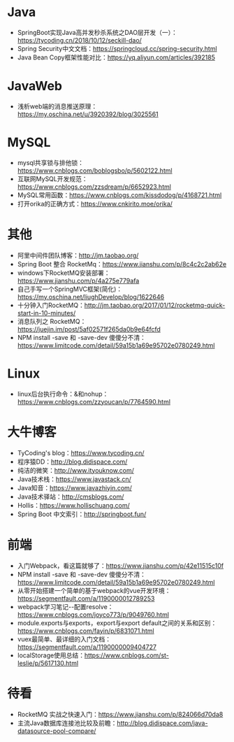 # Java
- SpringBoot实现Java高并发秒杀系统之DAO层开发（一）：https://tycoding.cn/2018/10/12/seckill-dao/
- Spring Security中文文档：https://springcloud.cc/spring-security.html
- Java Bean Copy框架性能对比：https://yq.aliyun.com/articles/392185

# JavaWeb
- 浅析web端的消息推送原理：https://my.oschina.net/u/3920392/blog/3025561

# MySQL
- mysql共享锁与排他锁：https://www.cnblogs.com/boblogsbo/p/5602122.html
- 互联网MySQL开发规范：https://www.cnblogs.com/zzsdream/p/6652923.html
- MySQL常用函数：https://www.cnblogs.com/kissdodog/p/4168721.html
- 打开orika的正确方式：https://www.cnkirito.moe/orika/

# 其他
- 阿里中间件团队博客：http://jm.taobao.org/
- Spring Boot 整合 RocketMq：https://www.jianshu.com/p/8c4c2c2ab62e
- windows下RocketMQ安装部署：https://www.jianshu.com/p/4a275e779afa
- 自己手写一个SpringMVC框架(简化)：https://my.oschina.net/liughDevelop/blog/1622646
- 十分钟入门RocketMQ：http://jm.taobao.org/2017/01/12/rocketmq-quick-start-in-10-minutes/
- 消息队列之 RocketMQ：https://juejin.im/post/5af02571f265da0b9e64fcfd
- NPM install -save 和 -save-dev 傻傻分不清：https://www.limitcode.com/detail/59a15b1a69e95702e0780249.html

# Linux
- linux后台执行命令：&和nohup：https://www.cnblogs.com/zzyoucan/p/7764590.html

# 大牛博客
- TyCoding's blog：https://www.tycoding.cn/
- 程序猿DD：http://blog.didispace.com/
- 纯洁的微笑：http://www.ityouknow.com/
- Java技术栈：https://www.javastack.cn/
- Java知音：https://www.javazhiyin.com/
- Java技术驿站：http://cmsblogs.com/
- Hollis：https://www.hollischuang.com/
- Spring Boot 中文索引：http://springboot.fun/

# 前端
- 入门Webpack，看这篇就够了：https://www.jianshu.com/p/42e11515c10f
- NPM install -save 和 -save-dev 傻傻分不清：https://www.limitcode.com/detail/59a15b1a69e95702e0780249.html
- 从零开始搭建一个简单的基于webpack的vue开发环境：https://segmentfault.com/a/1190000012789253
- webpack学习笔记--配置resolve：https://www.cnblogs.com/joyco773/p/9049760.html
- module.exports与exports，export与export default之间的关系和区别：https://www.cnblogs.com/fayin/p/6831071.html
- vuex最简单、最详细的入门文档：https://segmentfault.com/a/1190000009404727
- localStorage使用总结：https://www.cnblogs.com/st-leslie/p/5617130.html

# 待看
- RocketMQ 实战之快速入门：https://www.jianshu.com/p/824066d70da8
- 主流Java数据库连接池比较及前瞻：http://blog.didispace.com/java-datasource-pool-compare/

